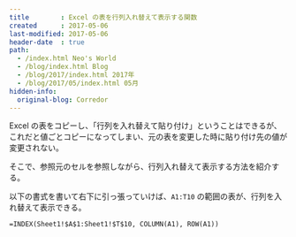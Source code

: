 ```yaml
---
title        : Excel の表を行列入れ替えて表示する関数
created      : 2017-05-06
last-modified: 2017-05-06
header-date  : true
path:
  - /index.html Neo's World
  - /blog/index.html Blog
  - /blog/2017/index.html 2017年
  - /blog/2017/05/index.html 05月
hidden-info:
  original-blog: Corredor
---
```


Excel の表をコピーし、「行列を入れ替えて貼り付け」ということはできるが、これだと値ごとコピーになってしまい、元の表を変更した時に貼り付け先の値が変更されない。

そこで、参照元のセルを参照しながら、行列入れ替えて表示する方法を紹介する。

以下の書式を書いて右下に引っ張っていけば、`A1:T10` の範囲の表が、行列を入れ替えて表示できる。

```vb
=INDEX(Sheet1!$A$1:Sheet1!$T$10, COLUMN(A1), ROW(A1))
```
